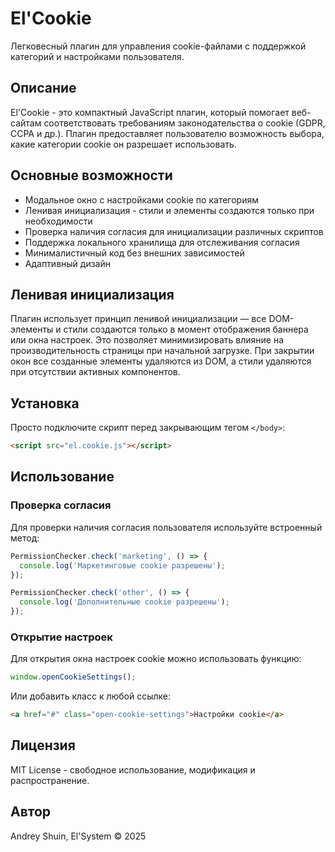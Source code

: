 # El'Cookie

Легковесный плагин для управления cookie-файлами с поддержкой категорий и настройками пользователя.

## Описание

El'Cookie - это компактный JavaScript плагин, который помогает веб-сайтам соответствовать требованиям законодательства о cookie (GDPR, CCPA и др.). Плагин предоставляет пользователю возможность выбора, какие категории cookie он разрешает использовать.

## Основные возможности

- Модальное окно с настройками cookie по категориям
- Ленивая инициализация - стили и элементы создаются только при необходимости
- Проверка наличия согласия для инициализации различных скриптов
- Поддержка локального хранилища для отслеживания согласия
- Минималистичный код без внешних зависимостей
- Адаптивный дизайн

## Ленивая инициализация

Плагин использует принцип ленивой инициализации — все DOM-элементы и стили создаются только в момент отображения баннера или окна настроек. Это позволяет минимизировать влияние на производительность страницы при начальной загрузке. При закрытии окон все созданные элементы удаляются из DOM, а стили удаляются при отсутствии активных компонентов.

## Установка

Просто подключите скрипт перед закрывающим тегом `</body>`:

```html
<script src="el.cookie.js"></script>
```

## Использование

### Проверка согласия

Для проверки наличия согласия пользователя используйте встроенный метод:

```javascript
PermissionChecker.check('marketing', () => {
  console.log('Маркетинговые cookie разрешены');
});

PermissionChecker.check('other', () => {
  console.log('Дополнительные cookie разрешены');
});
```

### Открытие настроек

Для открытия окна настроек cookie можно использовать функцию:

```javascript
window.openCookieSettings();
```

Или добавить класс к любой ссылке:

```html
<a href="#" class="open-cookie-settings">Настройки cookie</a>
```

## Лицензия

MIT License - свободное использование, модификация и распространение.

## Автор

Andrey Shuin, El'System © 2025